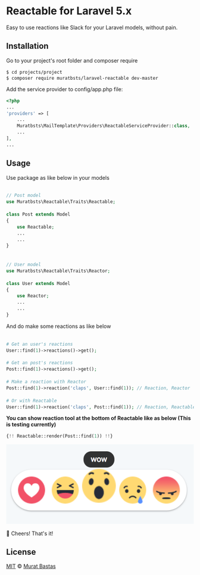# Reactable for Laravel 5.x

Easy to use reactions like Slack for your Laravel models, without pain.

## Installation

Go to your project's root folder and composer require

    $ cd projects/project
    $ composer require muratbsts/laravel-reactable dev-master

Add the service provider to config/app.php file:

```php
<?php
...
'providers' => [
    ...
    Muratbsts\MailTemplate\Providers\ReactableServiceProvider::class,
    ...
],
...
```

## Usage

Use package as like below in your models

```php

// Post model
use Muratbsts\Reactable\Traits\Reactable;

class Post extends Model
{
    use Reactable;
    ...
    ...
}


// User model
use Muratbsts\Reactable\Traits\Reactor;

class User extends Model
{
    use Reactor;
    ...
    ...
}
```

And do make some reactions as like below

```php

# Get an user's reactions
User::find(1)->reactions()->get();

# Get an post's reactions
Post::find(1)->reactions()->get();

# Make a reaction with Reactor
Post::find(1)->reaction('claps', User::find(1)); // Reaction, Reactor

# Or with Reactable
User::find(1)->reaction('claps', Post::find(1)); // Reaction, Reactable
```

**You can show reaction tool at the bottom of Reactable like as below (This is testing currently)**

```php
{!! Reactable::render(Post::find(1)) !!}
```

![Screenshot](./screenshots/reaction-tool.png)

🎉 Cheers! That's it!

## License

[MIT](./LICENSE) © [Murat Bastas](http://muratbt.com)

